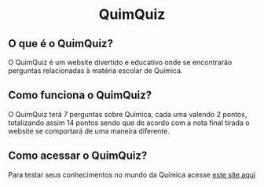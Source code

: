 <h1 align="center">QuimQuiz</h1>

## O que é o QuimQuiz?
O QuimQuiz é um website divertido e educativo onde se encontrarão perguntas relacionadas à matéria escolar de Química.

## Como funciona o QuimQuiz?
O QuimQuiz terá 7 perguntas sobre Química, cada uma valendo 2 pontos, totalizando assim 14 pontos sendo que de acordo com a nota final tirada o website se comportará de uma maneira diferente.

## Como acessar o QuimQuiz?
Para testar seus conhecimentos no mundo da Química acesse [este site aqui](https://github.com/vitorjungles/quimquiz/tree/master/pages)